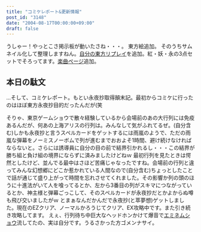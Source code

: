 ```yaml
---
title: "コミケレポート&更新情報"
post_id: "3148"
date: "2004-08-17T00:00:00+09:00"
draft: false
---
```



うしゃー！やっとこさ掲示板が動いたさね・・・。 東方絵追加。 そのうちサムネイル化して整理しますねん。[自分の東方リプレイ](/th_replay)を追加。紅・妖・永の3点セットでそろってます。[楽曲ページ](/category/products/musics)追加。
## 本日の駄文
…そして、コミケレポート。もとい永夜抄取得顛末記。最初からコミケに行ったのはほぼ東方永夜抄目的だったんだが(笑

そりゃ、東京ゲームショウで散々経験しているから会場前のあの大行列には免疫あるんだが、何あの上海アリスの行列は。みんなして気がふれてるぜ。(自分含む)しかも永夜抄と言うスペルカードをゲットするには雨嵐のようで、ただの雨嵐な弾幕をノーミスノーボムで列が進むまでおおよそ1時間、避け続けなければならないと。さらには誘導員に自分の目の前で結界引かれるし・・・この結界が勝ち組と負け組の境界にならずに済みましたけどねｗ 最初行列を見たときは愕然としたけど、並んでる最中はさほど苦痛じゃなったですね。会場前の行列と違ってみんな幻想郷にどこか惹かれている人間なので(自分含む)ちょっとしたことで話が通じて盛り上がって時間を忘れさせてくれました。その影響か列の頭のほうに十進法がいて人を喰ってるとか、左から3番目の列がスキマにつながっているとか、神主様と弾幕ごっこして、そのスペルカードが永夜抄だとかよからぬ噂も飛び交いましたがｗ とまぁなんだかんだで永夜抄(と萃夢想)ゲットしました。現在のEZクリア、ノーマルかろうじてクリア、EX攻略中です。また引き続き攻略してます。 えぇ、行列待ち中巨大なヘッドホンかけて爆音で[エミネムショウ](http://www.amazon.co.jp/gp/product/B000FTW6YO/ref=as_li_ss_tl?ie=UTF8&camp=247&creative=7399&creativeASIN=B000FTW6YO&linkCode=as2&tag=danmaq-22)流してたの、実は自分です。うるさかった方ゴメンナサイ。
